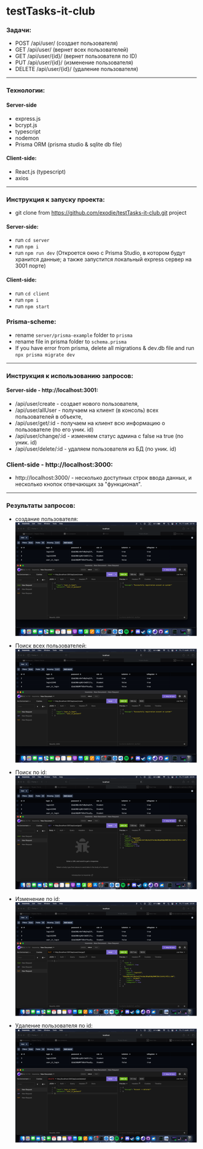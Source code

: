 # testTasks-it-club

### Задачи:
- POST /api/user/ (создает пользователя)
- GET /api/user/ (вернет всех пользователей)
- GET /api/user/{id}/ (вернет пользователя по ID)
- PUT /api/user/{id}/ (изменение пользователя)
- DELETE /api/user/{id}/ (удаление пользователя)

---

### Технологии:
#### Server-side
- express.js
- bcrypt.js
- typescript
- nodemon
- Prisma ORM (prisma studio & sqlite db file)

#### Client-side: 
- React.js (typescript)
- axios

---
### Инструкция к запуску проекта:
- git clone from https://github.com/exodie/testTasks-it-club.git project
#### Server-side:
- run `cd server`
- run `npm i`
- run `npm run dev` (Откроется окно с Prisma Studio, в котором будут хранится данные; а также запустится локальный express сервер на 3001 порте)

#### Client-side:
- run `cd client`
- run `npm i`
- run `npm start`

### Prisma-scheme:
- rename `server/prisma-example` folder to `prisma`
- rename file in prisma folder to `schema.prisma`
- If you have error from prisma, delete all migrations & dev.db file and run `npx prisma migrate dev`

---
### Инструкция к использованию запросов:
#### Server-side - http://localhost:3001:
- /api/user/create - создает нового пользователя,
- /api/user/allUser - получаем на клиент (в консоль) всех пользователей в объекте,
- /api/user/get/:id - получаем на клиент всю информацию о пользователе (по его уник. id)
- /api/user/change/:id - изменяем статус админа с false на true (по уник. id)
- /api/user/delete/:id - удаляем пользователя из БД (по уник. id)

### Client-side - http://localhost:3000:
- http://localhost:3000/ - несколько доступных строк ввода данных, и несколько кнопок отвечающих за "функционал".

---
### Результаты запросов:
- создание пользователя: ![userCreate](../photo/create.png)

- Поиск всех пользователей: ![userFindAll](../photo/userfindall.png)

- Поиск по id: ![userFindId](../photo/userfindid.png)

- Изменение по id: ![userChangeId](../photo/userchangeid.png)

- Удаление пользователя по id: ![userDelete](../photo/deleteuser.png)
